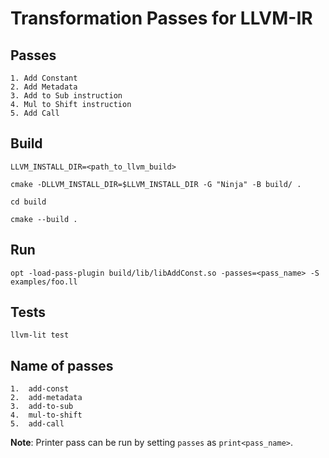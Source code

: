 # Transformation Passes for LLVM-IR

## Passes
    1. Add Constant
    2. Add Metadata
    3. Add to Sub instruction
    4. Mul to Shift instruction
    5. Add Call

## Build
```
LLVM_INSTALL_DIR=<path_to_llvm_build>

cmake -DLLVM_INSTALL_DIR=$LLVM_INSTALL_DIR -G "Ninja" -B build/ .

cd build

cmake --build .
```

## Run
```
opt -load-pass-plugin build/lib/libAddConst.so -passes=<pass_name> -S examples/foo.ll
```

## Tests
```
llvm-lit test
```

## Name of passes
```
1.  add-const
2.  add-metadata
3.  add-to-sub
4.  mul-to-shift
5.  add-call   
```
<b>Note</b>: Printer pass can be run by setting `passes` as     `print<pass_name>`.